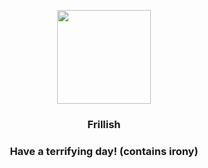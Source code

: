 <p align="center">
    <img src="https://raw.githubusercontent.com/PokeAPI/sprites/master/sprites/pokemon/592.png" width="150" height="150">
</p>
<h3 align="center"> <b>Frillish</b></h3>
<h3 align="center">Have a terrifying day! (contains irony)</h3>
